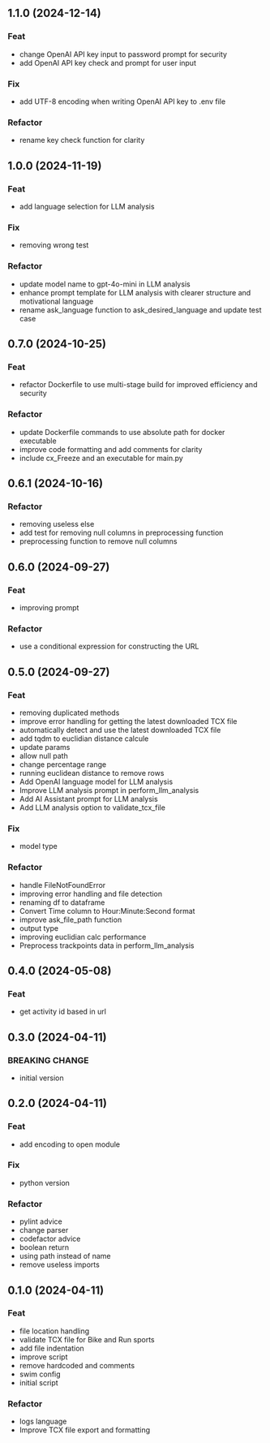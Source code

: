 ## 1.1.0 (2024-12-14)

### Feat

- change OpenAI API key input to password prompt for security
- add OpenAI API key check and prompt for user input

### Fix

- add UTF-8 encoding when writing OpenAI API key to .env file

### Refactor

- rename key check function for clarity

## 1.0.0 (2024-11-19)

### Feat

- add language selection for LLM analysis

### Fix

- removing wrong test

### Refactor

- update model name to gpt-4o-mini in LLM analysis
- enhance prompt template for LLM analysis with clearer structure and motivational language
- rename ask_language function to ask_desired_language and update test case

## 0.7.0 (2024-10-25)

### Feat

- refactor Dockerfile to use multi-stage build for improved efficiency and security

### Refactor

- update Dockerfile commands to use absolute path for docker executable
- improve code formatting and add comments for clarity
- include cx_Freeze and an executable for main.py

## 0.6.1 (2024-10-16)

### Refactor

- removing useless else
- add test for removing null columns in preprocessing function
- preprocessing function to remove null columns

## 0.6.0 (2024-09-27)

### Feat

- improving prompt

### Refactor

- use a conditional expression for constructing the URL

## 0.5.0 (2024-09-27)

### Feat

- removing duplicated methods
- improve error handling for getting the latest downloaded TCX file
- automatically detect and use the latest downloaded TCX file
- add tqdm to euclidian distance calcule
- update params
- allow null path
- change percentage range
- running euclidean distance to remove rows
- Add OpenAI language model for LLM analysis
- Improve LLM analysis prompt in perform_llm_analysis
- Add AI Assistant prompt for LLM analysis
- Add LLM analysis option to validate_tcx_file

### Fix

- model type

### Refactor

- handle FileNotFoundError
- improving error handling and file detection
- renaming df to dataframe
- Convert Time column to Hour:Minute:Second format
- improve ask_file_path function
- output type
- improving euclidian calc performance
- Preprocess trackpoints data in perform_llm_analysis

## 0.4.0 (2024-05-08)

### Feat

- get activity id based in url

## 0.3.0 (2024-04-11)

### BREAKING CHANGE

- initial version

## 0.2.0 (2024-04-11)

### Feat

- add encoding to open module

### Fix

- python version

### Refactor

- pylint advice
- change parser
- codefactor advice
- boolean return
- using path instead of name
- remove useless imports

## 0.1.0 (2024-04-11)

### Feat

- file location handling
- validate TCX file for Bike and Run sports
- add file indentation
- improve script
- remove hardcoded and comments
- swim config
- initial script

### Refactor

- logs language
- Improve TCX file export and formatting
